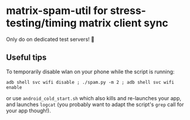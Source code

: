 # matrix-spam-util for stress-testing/timing matrix client sync

Only do on dedicated test servers! 🙈

## Useful tips

To temporarily disable wlan on your phone while the script is running:

```
adb shell svc wifi disable ; ./spam.py -m 2 ; adb shell svc wifi enable
```

or use `android_cold_start.sh` which also kills and re-launches your app, and launches `logcat` (you probably want to adapt the script's `grep` call for your app though!).
